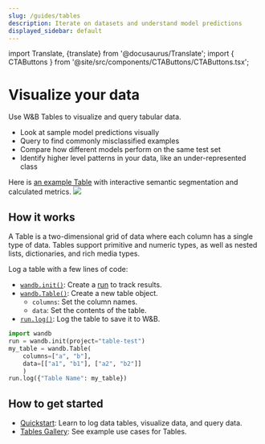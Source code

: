 ```yaml
---
slug: /guides/tables
description: Iterate on datasets and understand model predictions
displayed_sidebar: default
---
```

import Translate, {translate} from '@docusaurus/Translate';
import { CTAButtons } from '@site/src/components/CTAButtons/CTAButtons.tsx';

# Visualize your data

<CTAButtons productLink="https://wandb.ai/wandb/examples/reports/AlphaFold-ed-Proteins-in-W-B-Tables--Vmlldzo4ODc0MDc" colabLink="https://colab.research.google.com/github/wandb/examples/blob/master/colabs/datasets-predictions/W%26B_Tables_Quickstart.ipynb"/>

Use W&B Tables to visualize and query tabular data.

* Look at sample model predictions visually
* Query to find commonly misclassified examples
* Compare how different models perform on the same test set
* Identify higher level patterns in your data, like an under-represented class


Here is [an example Table](https://wandb.ai/av-team/mlops-course-001) with interactive semantic segmentation and calculated metrics.
![](/images/data_vis/tables_sample_predictions.png)

## How it works

A Table is a two-dimensional grid of data where each column has a single type of data. Tables support primitive and numeric types, as well as nested lists, dictionaries, and rich media types. 

Log a table with a few lines of code:

- [`wandb.init()`](../../ref/python/init.md): Create a [run](../runs/intro.md) to track results.
- [`wandb.Table()`](../../ref/python/data-types/table.md): Create a new table object.
  - `columns`: Set the column names.
  - `data`: Set the contents of the table.
- [`run.log()`](../../ref/python/log.md): Log the table to save it to W&B.

```python showLineNumbers
import wandb
run = wandb.init(project="table-test")
my_table = wandb.Table(
    columns=["a", "b"], 
    data=[["a1", "b1"], ["a2", "b2"]]
    )
run.log({"Table Name": my_table})   
```



## How to get started
<!-- * If this is your first time using W&B Artifacts, we recommend you go through the [Artifacts Colab notebook](https://colab.research.google.com/github/wandb/examples/blob/master/colabs/wandb-artifacts/Artifacts_Quickstart_with_W&B.ipynb#scrollTo=fti9TCdjOfHT). -->
* [Quickstart](./tables-quickstart.md): Learn to log data tables, visualize data, and query data.
* [Tables Gallery](./tables-gallery.md): See example use cases for Tables.

